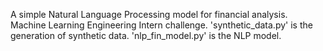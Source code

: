 A simple Natural Language Processing model for financial analysis. Machine Learning Engineering Intern challenge.
'synthetic_data.py' is the generation of synthetic data.
'nlp_fin_model.py' is the NLP model.
